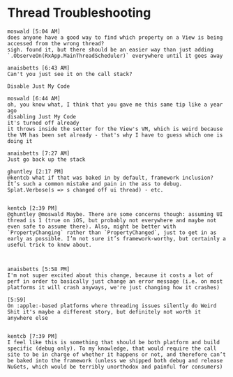 # Thread Troubleshooting

    moswald [5:04 AM] 
    does anyone have a good way to find which property on a View is being accessed from the wrong thread?
    sigh. found it, but there should be an easier way than just adding `.ObserveOn(RxApp.MainThreadScheduler)` everywhere until it goes away
    
    anaisbetts [6:43 AM] 
    Can't you just see it on the call stack?
    
    Disable Just My Code
    
    moswald [6:44 AM] 
    oh, you know what, I think that you gave me this same tip like a year ago
    disabling Just My Code
    it's turned off already
    it throws inside the setter for the View's VM, which is weird because the VM has been set already - that's why I have to guess which one is doing it
    
    anaisbetts [7:27 AM] 
    Just go back up the stack

	ghuntley [2:17 PM] 
	@kentcb what if that was baked in by default, framework inclusion? It’s such a common mistake and pain in the ass to debug. Splat.Verbose(s => s changed off ui thread) - etc.


	kentcb [2:39 PM] 
	@ghuntley @moswald Maybe. There are some concerns though: assuming UI thread is 1 (true on iOS, but probably not everywhere and maybe not even safe to assume there). Also, might be better with `PropertyChanging` rather than `PropertyChanged`, just to get in as early as possible. I’m not sure it’s framework-worthy, but certainly a useful trick to know about.



	anaisbetts [5:58 PM] 
	I'm not super excited about this change, because it costs a lot of perf in order to basically just change an error message (i.e. on most platforms it will crash anyways, we're just changing how it crashes)

	​[5:59] 
	On :apple:-based platforms where threading issues silently do Weird Shit it's maybe a different story, but definitely not worth it anywhere else


	kentcb [7:39 PM] 
	I feel like this is something that should be both platform and build specific (debug only). To my knowledge, that would require the call site to be in charge of whether it happens or not, and therefore can’t be baked into the framework (unless we shipped both debug and release NuGets, which would be terribly unorthodox and painful for consumers)
